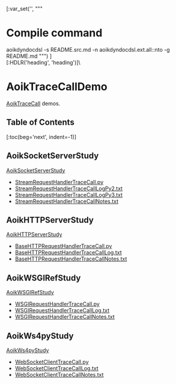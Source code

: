 [:var_set('', """
# Compile command
aoikdyndocdsl -s README.src.md -n aoikdyndocdsl.ext.all::nto -g README.md
""")
]\
[:HDLR('heading', 'heading')]\
# AoikTraceCallDemo
[AoikTraceCall](https://github.com/AoiKuiyuyou/AoikTraceCall) demos.

## Table of Contents
[:toc(beg='next', indent=-1)]

## AoikSocketServerStudy
[AoikSocketServerStudy](https://github.com/AoiKuiyuyou/AoikSocketServerStudy)
- [StreamRequestHandlerTraceCall.py](https://github.com/AoiKuiyuyou/AoikSocketServerStudy/blob/master/src/StreamRequestHandlerTraceCall.py)
- [StreamRequestHandlerTraceCallLogPy2.txt](https://github.com/AoiKuiyuyou/AoikSocketServerStudy/blob/master/src/StreamRequestHandlerTraceCallLogPy2.txt?raw=True)
- [StreamRequestHandlerTraceCallLogPy3.txt](https://github.com/AoiKuiyuyou/AoikSocketServerStudy/blob/master/src/StreamRequestHandlerTraceCallLogPy3.txt?raw=True)
- [StreamRequestHandlerTraceCallNotes.txt](https://github.com/AoiKuiyuyou/AoikSocketServerStudy/blob/master/src/StreamRequestHandlerTraceCallNotes.txt?raw=True)

## AoikHTTPServerStudy
[AoikHTTPServerStudy](https://github.com/AoiKuiyuyou/AoikHTTPServerStudy)
- [BaseHTTPRequestHandlerTraceCall.py](https://github.com/AoiKuiyuyou/AoikHTTPServerStudy/blob/master/src/BaseHTTPRequestHandlerTraceCall.py)
- [BaseHTTPRequestHandlerTraceCallLog.txt](https://github.com/AoiKuiyuyou/AoikHTTPServerStudy/blob/master/src/BaseHTTPRequestHandlerTraceCallLog.txt?raw=True)
- [BaseHTTPRequestHandlerTraceCallNotes.txt](https://github.com/AoiKuiyuyou/AoikHTTPServerStudy/blob/master/src/BaseHTTPRequestHandlerTraceCallNotes.txt?raw=True)

## AoikWSGIRefStudy
[AoikWSGIRefStudy](https://github.com/AoiKuiyuyou/AoikWSGIRefStudy)
- [WSGIRequestHandlerTraceCall.py](https://github.com/AoiKuiyuyou/AoikWSGIRefStudy/blob/master/src/WSGIRequestHandlerTraceCall.py)
- [WSGIRequestHandlerTraceCallLog.txt](https://github.com/AoiKuiyuyou/AoikWSGIRefStudy/blob/master/src/WSGIRequestHandlerTraceCallLog.txt?raw=True)
- [WSGIRequestHandlerTraceCallNotes.txt](https://github.com/AoiKuiyuyou/AoikWSGIRefStudy/blob/master/src/WSGIRequestHandlerTraceCallNotes.txt?raw=True)

## AoikWs4pyStudy
[AoikWs4pyStudy](https://github.com/AoiKuiyuyou/AoikWs4pyStudy)
- [WebSocketClientTraceCall.py](https://github.com/AoiKuiyuyou/AoikWs4pyStudy/blob/master/src/WebSocketClientTraceCall.py)
- [WebSocketClientTraceCallLog.txt](https://github.com/AoiKuiyuyou/AoikWs4pyStudy/blob/master/src/WebSocketClientTraceCallLog.txt?raw=True)
- [WebSocketClientTraceCallNotes.txt](https://github.com/AoiKuiyuyou/AoikWs4pyStudy/blob/master/src/WebSocketClientTraceCallNotes.txt?raw=True)

